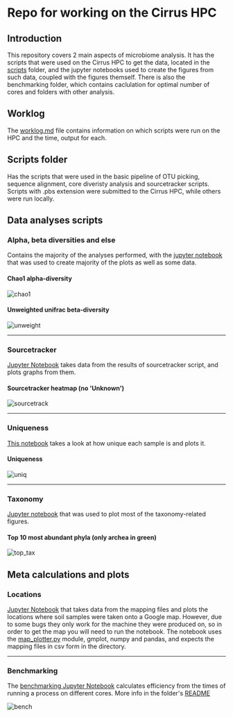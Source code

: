 # Repo for working on the Cirrus HPC


## Introduction

This repository covers 2 main aspects of microbiome analysis. It has the scripts that were used on the Cirrus HPC to get the data, located in the [scripts](./scripts/) folder, and the jupyter notebooks used to create the figures from such data, coupled with the figures themself. There is also the benchmarking folder, which contains caclulation for optimal number of cores and folders with other analysis.

## Worklog

The [worklog.md](worklog.md) file contains information on which scripts were run on the HPC and the time, output for each.

## Scripts folder

Has the scripts that were used in the basic pipeline of OTU picking, sequence alignment, core diveristy analysis and sourcetracker scripts. Scripts with .pbs extension were submitted to the Cirrus HPC, while others were run locally.

## Data analyses scripts

### Alpha, beta diversities and else

Contains the majority of the analyses performed, with the [jupyter notebook](./analyses/analyses.ipynb) that was used to create majority of the plots as well as some data.
#### Chao1 alpha-diversity
![chao1](./analyses/figs/chao1_alpha.png)
#### Unweighted unifrac beta-diversity
![unweight](./analyses/figs/unweighted_beta.png)

***

### Sourcetracker

[Jupyter Notebook](./sourcetracker/sourcetracker.ipynb) takes data from the results of sourcetracker script, and plots graphs from them.

#### Sourcetracker heatmap (no 'Unknown')


![sourcetrack](./sourcetracker/heatmap_perc.png)

***
### Uniqueness

[This notebook](./qualitative/uniqueness.ipynb) takes a look at how unique each sample is and plots it.

#### Uniqueness

![uniq](./qualitative/uniqueness.png)
***
### Taxonomy

[Jupyter notebook](./taxonomy/taxa.ipynb) that was used to plot most of the taxonomy-related figures.

#### Top 10 most abundant phyla (only archea in green)
![top_tax](./taxonomy/top_10.png)

## Meta calculations and plots

### Locations

[Jupyter Notebook](./locations/location_plotter.ipynb) that takes data from the mapping files and plots the locations where soil samples were taken onto a Google map. However, due to some bugs they only work for the machine they were produced on, so in order to get the map you will need to run the notebook. The notebook uses the [map_plotter.py](./locations/map_plotter.py) module, gmplot, numpy and pandas, and expects the mapping files in csv form in the directory.
***
### Benchmarking

The [benchmarking Jupyter Notebook](./benchmarks/Benchmark_efficiency.ipynb) calculates efficiency from the times of running a process on different cores. More info in the folder's [README](./benchmarking/)

![bench](./benchmarks/closed_otus_out.png)
